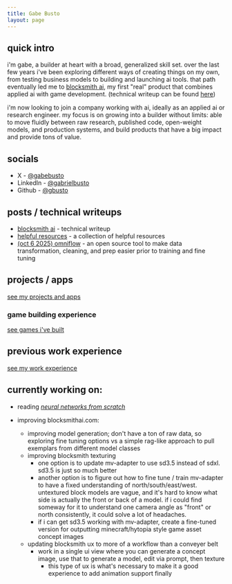 ```yaml
---
title: Gabe Busto
layout: page
---
```


## quick intro
i'm gabe, a builder at heart with a broad, generalized skill set. over the last few years i've been exploring different ways of creating things on my own, from testing business models to building and launching ai tools. that path eventually led me to [blocksmith ai](https://blocksmithai.com), my first "real" product that combines applied ai with game development. (technical writeup can be found [here](./blocksmithai.md))

i'm now looking to join a company working with ai, ideally as an applied ai or research engineer. my focus is on growing into a builder without limits: able to move fluidly between raw research, published code, open-weight models, and production systems, and build products that have a big impact and provide tons of value.


## socials
- X - [@gabebusto](https://x.com/gabebusto)
- LinkedIn - [@gabrielbusto](https://linkedin.com/in/gabrielbusto)
- Github - [@gbusto](https://github.com/gbusto)


## posts / technical writeups
- [blocksmith ai](./blocksmithai.md) - technical writeup
- [helpful resources](./resources.md) - a collection of helpful resources
- [(oct 6 2025) omniflow](./posts/oct-6-2025-omniflow.md) - an open source tool to make data transformation, cleaning, and prep easier prior to training and fine tuning


## projects / apps
[see my projects and apps](./projects.md)


### game building experience
[see games i've built](./games.md)


## previous work experience
[see my work experience](./experience.md)


## currently working on:
- reading [*neural networks from scratch*](https://nnfs.io/)

- improving blocksmithai.com:
    - improving model generation; don't have a ton of raw data, so exploring fine tuning options vs a simple rag-like approach to pull exemplars from different model classes
    - improving blocksmith texturing
        - one option is to update mv-adapter to use sd3.5 instead of sdxl. sd3.5 is just so much better
        - another option is to figure out how to fine tune / train mv-adapter to have a fixed understanding of north/south/east/west. untextured block models are vague, and it's hard to know what side is actually the front or back of a model. if i could find someway for it to understand one camera angle as "front" or north consistently, it could solve a lot of headaches.
        - if i can get sd3.5 working with mv-adapter, create a fine-tuned version for outputting minecraft/hytopia style game asset concept images
    - updating blocksmith ux to more of a workflow than a conveyer belt
        - work in a single ui view where you can generate a concept image, use that to generate a model, edit via prompt, then texture
            - this type of ux is what's necessary to make it a good experience to add animation support finally
